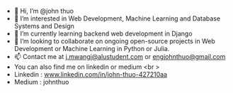 - 👋 Hi, I’m @john thuo 
- 👀 I’m interested in Web Development, Machine Learning and Database Systems and Design
- 🌱 I’m currently learning backend web development in Django
- 💞️ I’m looking to collaborate on ongoing open-source projects in Web Development or Machine Learning in Python or Julia.
- 📫 Contact me at j.mwangi@alustudent.com or engjohnthuo@gmail.com
-  You can also find me on linkedin or medium  <br \>
-  Linkedin : www.linkedin.com/in/john-thuo-427210aa
-  Medium : johnthuo
       

<!---
john-thuo1/john-thuo1 is a ✨ special ✨ repository because its `README.md` (this file) appears on your GitHub profile.
You can click the Preview link to take a look at your changes.
--->
